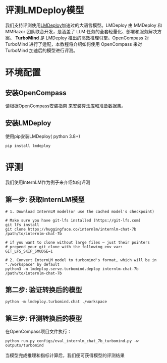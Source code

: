 # 评测LMDeploy模型

我们支持评测使用[LMDeploy](https://github.com/InternLM/lmdeploy)加速过的大语言模型。LMDeploy 由 MMDeploy 和 MMRazor 团队联合开发，是涵盖了 LLM 任务的全套轻量化、部署和服务解决方案。 **TurboMind** 是 LMDeploy 推出的高效推理引擎。OpenCompass 对 TurboMind 进行了适配，本教程将介绍如何使用 OpenCompass 来对 TurboMind 加速后的模型进行评测。

# 环境配置

## 安装OpenCompass

请根据OpenCompass[安装指南](https://opencompass.readthedocs.io/en/latest/get_started.html) 来安装算法库和准备数据集。

## 安装LMDeploy

使用pip安装LMDeploy( python 3.8+)

```shell
pip install lmdeploy
```

# 评测

我们使用InternLM作为例子来介绍如何评测

## 第一步: 获取InternLM模型

```shell
# 1. Download InternLM model(or use the cached model's checkpoint)

# Make sure you have git-lfs installed (https://git-lfs.com)
git lfs install
git clone https://huggingface.co/internlm/internlm-chat-7b /path/to/internlm-chat-7b

# if you want to clone without large files – just their pointers
# prepend your git clone with the following env var:
GIT_LFS_SKIP_SMUDGE=1

# 2. Convert InternLM model to turbomind's format, which will be in "./workspace" by default
python3 -m lmdeploy.serve.turbomind.deploy internlm-chat-7b /path/to/internlm-chat-7b

```

## 第二步: 验证转换后的模型

```shell
python -m lmdeploy.turbomind.chat ./workspace
```

## 第三步: 评测转换后的模型

在OpenCompass项目文件执行：

```shell
python run.py configs/eval_internlm_chat_7b_turbomind.py -w outputs/turbomind
```

当模型完成推理和指标计算后，我们便可获得模型的评测结果
